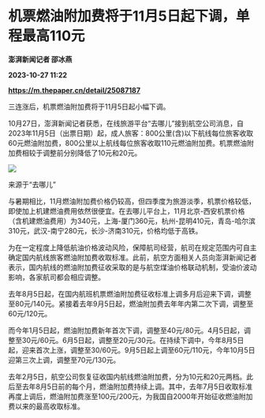 # 机票燃油附加费将于11月5日起下调，单程最高110元
**澎湃新闻记者 邵冰燕**

**2023-10-27 11:22**

**https://m.thepaper.cn/detail/25087187**

三连涨后，机票燃油附加费将于11月5日起小幅下调。

10月27日，澎湃新闻记者获悉，在线旅游平台“去哪儿”接到航空公司消息，自2023年11月5日（出票日期）起，成人旅客：800公里(含)以下航线每位旅客收取60元燃油附加费，800公里以上航线每位旅客收取110元燃油附加费。机票燃油附加费相较于调整前分别降低了10元和20元。

![](https://imagecloud.thepaper.cn/thepaper/image/275/909/399.png)

来源于“去哪儿”

与暑期相比，11月燃油附加费价格仍较高，但四季度为旅游淡季，机票价格较低，即使加上机建燃油费用依然很便宜。在去哪儿平台上，11月北京-西安机票价格（含机建燃油费用）为340元，上海-厦门360元，杭州-昆明410元，青岛-哈尔滨310元，武汉-南宁280元，长沙-济南310元，价格均低于高铁。

为在一定程度上降低航油价格波动风险，保障航司经营，航司在规定范围内可自主确定国内航线旅客燃油附加费收取标准。此前，航空方面相关人员向澎湃新闻记者表示，国内航线的燃油附加费征收采取的是与航空煤油价格联动机制，受油价波动影响，各家航司都会相应调整。

去年8月5日起，在国内航班机票燃油附加费征收标准上调多月后迎来下调，调整至80元/140元。紧接着去年9月5日起，燃油附加费去年年内第二次下调，调整至60元/120元。

而今年1月5日起，燃油附加费新年首次下调，调整至40元/80元。4月5日起，调整至30元/60元。6月5日起，调整至20元/30元。在持续下调中，今年8月5日起，迎来首次上涨，调整至30/60元。9月5日起上调至60元/110元，今年10月5日迎第三次上调，调整至70元/130元。

去年2月5日，航空公司恢复征收国内航线燃油附加费，分为10元和20元两档。此后至去年8月5日前的每个月，燃油附加费持续上调。其中，去年7月5日收取标准再度上调后，燃油附加费涨至100元/200元，为我国自2000年开始征收燃油附加费以来的最高收取标准。